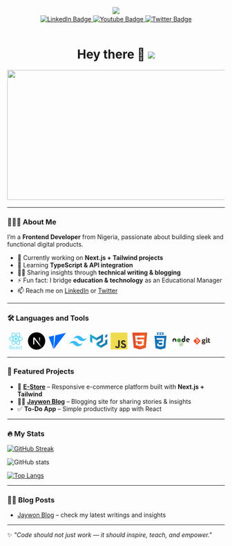 <div id="header" align="center">
  <img src="https://media.giphy.com/media/M9gbBd9nbDrOTu1Mqx/giphy.gif" width="100"/>
</div>

<div id="badges" align="center">
  <a href="https://www.linkedin.com/in/olajuwon-lawal-a35821207">
    <img src="https://img.shields.io/badge/LinkedIn-0A66C2?style=for-the-badge&logo=linkedin&logoColor=white" alt="LinkedIn Badge"/>
  </a>
  <a href="https://www.youtube.com/">
    <img src="https://img.shields.io/badge/YouTube-FF0000?style=for-the-badge&logo=youtube&logoColor=white" alt="Youtube Badge"/>
  </a>
  <a href="https://twitter.com/olajuwonwaheed">
    <img src="https://img.shields.io/badge/Twitter-1DA1F2?style=for-the-badge&logo=twitter&logoColor=white" alt="Twitter Badge"/>
  </a>
</div>

<div id="views" align="center">
  <img src="https://komarev.com/ghpvc/?username=Olajuwon47&style=flat-square&color=blue" alt=""/>
</div>

<h1 align="center">
  Hey there 👋
  <img src="https://media.giphy.com/media/hvRJCLFzcasrR4ia7z/giphy.gif" width="30px"/>
</h1>

<div align="center">
  <img src="https://media.giphy.com/media/dWesBcTLavkZuG35MI/giphy.gif" width="600" height="300"/>
</div>

---

### 👨🏽‍💻 About Me
I’m a **Frontend Developer** from Nigeria, passionate about building sleek and functional digital products.  

- 🔭 Currently working on **Next.js + Tailwind projects**  
- 🌱 Learning **TypeScript & API integration**  
- ✍🏽 Sharing insights through **technical writing & blogging**  
- ⚡ Fun fact: I bridge **education & technology** as an Educational Manager  
- 📫 Reach me on [LinkedIn](https://www.linkedin.com/in/olajuwon-lawal-a35821207) or [Twitter](https://twitter.com/olajuwonwaheed)  

---

### 🛠️ Languages and Tools
<div>
  <img src="https://github.com/devicons/devicon/blob/master/icons/react/react-original-wordmark.svg" title="React" alt="React" width="40" height="40"/>&nbsp;
  <img src="https://github.com/devicons/devicon/blob/master/icons/nextjs/nextjs-original.svg" title="Next.js" alt="Next.js" width="40" height="40"/>&nbsp;
  <img src="https://github.com/devicons/devicon/blob/master/icons/vite/vite-original.svg" title="Vite" alt="Vite" width="40" height="40"/>&nbsp;
  <img src="https://github.com/devicons/devicon/blob/master/icons/tailwindcss/tailwindcss-original.svg" title="TailwindCSS" alt="TailwindCSS" width="40" height="40"/>&nbsp;
  <img src="https://github.com/devicons/devicon/blob/master/icons/materialui/materialui-original.svg" title="Material UI" alt="Material UI" width="40" height="40"/>&nbsp;
  <img src="https://github.com/devicons/devicon/blob/master/icons/javascript/javascript-original.svg" title="JavaScript" alt="JavaScript" width="40" height="40"/>&nbsp;
  <img src="https://github.com/devicons/devicon/blob/master/icons/html5/html5-original.svg" title="HTML5" alt="HTML5" width="40" height="40"/>&nbsp;
  <img src="https://github.com/devicons/devicon/blob/master/icons/css3/css3-plain-wordmark.svg" title="CSS3" alt="CSS3" width="40" height="40"/>&nbsp;
  <img src="https://github.com/devicons/devicon/blob/master/icons/nodejs/nodejs-original-wordmark.svg" title="NodeJS" alt="NodeJS" width="40" height="40"/>&nbsp;
  <img src="https://github.com/devicons/devicon/blob/master/icons/git/git-original-wordmark.svg" title="Git" alt="Git" width="40" height="40"/>
</div>

---

### 📌 Featured Projects
- 🛒 [**E-Store**](https://e-store-tawny.vercel.app) – Responsive e-commerce platform built with **Next.js + Tailwind**  
- ✍🏽 [**Jaywon Blog**](https://jaywon-blog.onrender.com) – Blogging site for sharing stories & insights  
- ✅ **To-Do App** – Simple productivity app with React  

---

### 🔥 My Stats
[![GitHub Streak](http://github-readme-streak-stats.herokuapp.com?user=Olajuwon47&theme=dark&background=000000)](https://git.io/streak-stats)  

![GitHub stats](https://github-readme-stats.vercel.app/api?username=Olajuwon47&show_icons=true&theme=vision-friendly-dark)  

[![Top Langs](https://github-readme-stats.vercel.app/api/top-langs/?username=Olajuwon47&layout=compact&theme=vision-friendly-dark)](https://github.com/anuraghazra/github-readme-stats)

---

### ✍🏽 Blog Posts
<!-- BLOG-POST-LIST:START -->
- [Jaywon Blog](https://jaywon-blog.onrender.com) – check my latest writings and insights
<!-- BLOG-POST-LIST:END -->

---

✨ *"Code should not just work — it should inspire, teach, and empower."*
